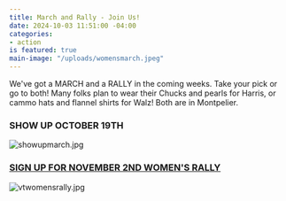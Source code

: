 ```yaml
---
title: March and Rally - Join Us!
date: 2024-10-03 11:51:00 -04:00
categories:
- action
is featured: true
main-image: "/uploads/womensmarch.jpeg"
---
```



We've got a MARCH and a RALLY in the coming weeks. Take your pick or go to both! Many folks plan to wear their Chucks and pearls for Harris, or cammo hats and flannel shirts for Walz! Both are in Montpelier. 

### SHOW UP OCTOBER 19TH

![showupmarch.jpg](/uploads/showupmarch.jpg)


### [SIGN UP FOR NOVEMBER 2ND WOMEN'S RALLY](https://vermontwomensrally.com/)

![vtwomensrally.jpg](/uploads/vtwomensrally.jpg)





